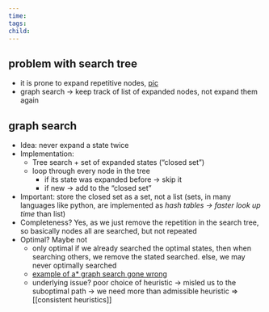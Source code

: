 ```yaml
---
time: 
tags: 
child:
---
```

## problem with search tree
- it is prone to expand repetitive nodes, [pic](https://i.imgur.com/j2u6NbC.png)
- graph search -> keep track of list of expanded nodes, not expand them again

## graph search
- Idea: never expand a state twice
- Implementation:
	- Tree search + set of expanded states (“closed set”)
	- loop through every node in the tree
		- if its state was expanded before -> skip it
		- if new -> add to the “closed set”
- Important: store the closed set as a set, not a list (sets, in many languages like python, are implemented as *hash tables -> faster look up time* than list)
- Completeness? Yes, as we just remove the repetition in the search tree, so basically nodes all are searched, but not repeated
- Optimal? Maybe not
	- only optimal if we already searched the optimal states, then when searching others, we remove the stated searched. else, we may never optimally searched
	- [example of a* graph search gone wrong](https://i.imgur.com/RL8gzat.png)
	- underlying issue? poor choice of heuristic -> misled us to the suboptimal path -> we need more than admissible heuristic => [[consistent heuristics]]

